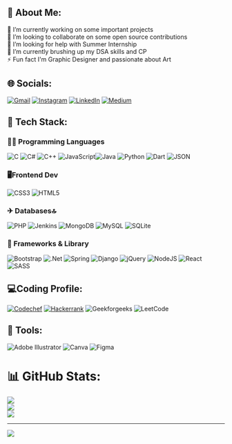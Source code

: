 ## 💫 About Me:
🔭 I’m currently working on some important projects<br>👯 I’m looking to collaborate on some open source contributions<br>🤝 I’m looking for help with Summer Internship<br>🌱 I’m currently brushing up my DSA skills and CP <br>⚡ Fun fact I'm Graphic Designer and passionate about Art<br>


## 🌐 Socials:
[![Gmail](https://img.shields.io/badge/Gmail-D14836?style=for-the-badge&logo=gmail&logoColor=white)](mailto:parangirathod27@gmail.com)
[![Instagram](https://img.shields.io/badge/Instagram-%23E4405F.svg?logo=Instagram&logoColor=white)](https://instagram.com/parangi_27) [![LinkedIn](https://img.shields.io/badge/LinkedIn-%230077B5.svg?logo=linkedin&logoColor=white)](https://linkedin.com/in/parangirathod) [![Medium](https://img.shields.io/badge/Medium-12100E?logo=medium&logoColor=white)](https://medium.com/@ParangiRathod) 

## 🤙 Tech Stack:

### 👩‍💻 Programming Languages
![C](https://img.shields.io/badge/c-%2300599C.svg?style=flat-square&logo=c&logoColor=white) ![C#](https://img.shields.io/badge/c%23-%23239120.svg?style=flat-square&logo=c-sharp&logoColor=white) ![C++](https://img.shields.io/badge/c++-%2300599C.svg?style=flat-square&logo=c%2B%2B&logoColor=white) ![JavaScript](https://img.shields.io/badge/javascript-%23323330.svg?style=flat-square&logo=javascript&logoColor=%23F7DF1E)![Java](https://img.shields.io/badge/java-%23ED8B00.svg?style=flat-square&logo=java&logoColor=white) ![Python](https://img.shields.io/badge/Python-FFD43B?style=for-the-badge&logo=python&logoColor=blue) ![Dart](https://img.shields.io/badge/Dart-0175C2?style=for-the-badge&logo=dart&logoColor=white) ![JSON](https://img.shields.io/badge/json-5E5C5C?style=for-the-badge&logo=json&logoColor=white)

### 🖥Frontend Dev
![CSS3](https://img.shields.io/badge/css3-%231572B6.svg?style=flat-square&logo=css3&logoColor=white) ![HTML5](https://img.shields.io/badge/html5-%23E34F26.svg?style=flat-square&logo=html5&logoColor=white) 

### ✈ Databases🔝
![PHP](https://img.shields.io/badge/php-%23777BB4.svg?style=flat-square&logo=php&logoColor=white) ![Jenkins](https://img.shields.io/badge/jenkins-%232C5263.svg?style=flat-square&logo=jenkins&logoColor=white) ![MongoDB](https://img.shields.io/badge/MongoDB-%234ea94b.svg?style=flat-square&logo=mongodb&logoColor=white) ![MySQL](https://img.shields.io/badge/mysql-%2300f.svg?style=flat-square&logo=mysql&logoColor=white) ![SQLite](https://img.shields.io/badge/sqlite-%2307405e.svg?style=flat-square&logo=sqlite&logoColor=white)

### 🚀 Frameworks & Library
![Bootstrap](https://img.shields.io/badge/Bootstrap-563D7C?style=for-the-badge&logo=bootstrap&logoColor=white) ![.Net](https://img.shields.io/badge/.NET-5C2D91?style=flat-square&logo=.net&logoColor=white) ![Spring](https://img.shields.io/badge/spring-%236DB33F.svg?style=flat-square&logo=spring&logoColor=white) ![Django](https://img.shields.io/badge/django-%23092E20.svg?style=flat-square&logo=django&logoColor=white) ![jQuery](https://img.shields.io/badge/jquery-%230769AD.svg?style=flat-square&logo=jquery&logoColor=white) ![NodeJS](https://img.shields.io/badge/node.js-6DA55F?style=flat-square&logo=node.js&logoColor=white) ![React](https://img.shields.io/badge/react-%2320232a.svg?style=flat-square&logo=react&logoColor=%2361DAFB) ![SASS](https://img.shields.io/badge/SASS-hotpink.svg?style=flat-square&logo=SASS&logoColor=white) 

## 💻Coding Profile:
[![Codechef](https://img.shields.io/badge/Codechef-%23B92B27.svg?&style=for-the-badge&logo=Codechef&logoColor=white)](https://www.codechef.com/users/parangi_27)
[![Hackerrank](https://img.shields.io/badge/HackerEarth-%232C3454.svg?&style=for-the-badge&logo=HackerEarth&logoColor=Blue)](https://www.hackerrank.com/parangirathod27) 
![Geekforgeeks](https://img.shields.io/badge/GeeksforGeeks-298D46?style=for-the-badge&logo=geeksforgeeks&logoColor=white)
![LeetCode](https://img.shields.io/badge/-LeetCode-FFA116?style=for-the-badge&logo=LeetCode&logoColor=black)
## 🤘 Tools:
![Adobe Illustrator](https://img.shields.io/badge/adobeillustrator-%23FF9A00.svg?style=flat-square&logo=adobeillustrator&logoColor=white) ![Canva](https://img.shields.io/badge/Canva-%2300C4CC.svg?style=flat-square&logo=Canva&logoColor=white) ![Figma](https://img.shields.io/badge/figma-%23F24E1E.svg?style=flat-square&logo=figma&logoColor=white)


# 📊 GitHub Stats:
![](https://github-readme-stats.vercel.app/api?username=Parangi-27&theme=midnight-purple&hide_border=false&include_all_commits=false&count_private=false)<br/>
![](https://github-readme-streak-stats.herokuapp.com/?user=Parangi-27&theme=midnight-purple&hide_border=false)<br/>
![](https://github-readme-stats.vercel.app/api/top-langs/?username=Parangi-27&theme=midnight-purple&hide_border=false&include_all_commits=false&count_private=false&layout=compact)


---
[![](https://visitcount.itsvg.in/api?id=Parangi-27&icon=2&color=1)](https://visitcount.itsvg.in)
